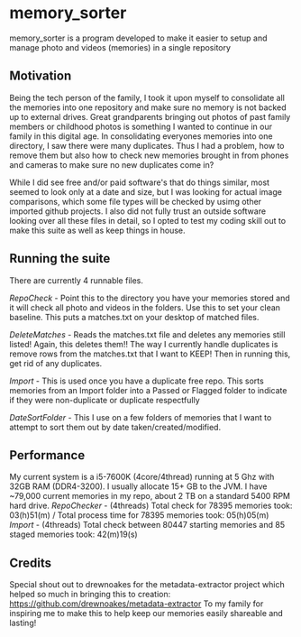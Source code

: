# memory_sorter
memory_sorter is a program developed to make it easier to setup and manage photo and videos (memories) in a single repository

## Motivation
Being the tech person of the family, I took it upon myself to consolidate all the memories into one repository and make sure no memory is not backed up to external drives. Great grandparents bringing out photos of past family members or childhood photos is something I wanted to continue in our family in this digital age. In consolidating everyones memories into one directory, I saw there were many duplicates. Thus I had a problem, how to remove them but also how to check new memories brought in from phones and cameras to make sure no new duplicates come in?

While I did see free and/or paid software's that do things similar, most seemed to look only at a date and size, but I was looking for actual image comparisons, which some file types will be checked by usimg other imported github projects. I also did not fully trust an outside software looking over all these files in detail, so I opted to test my coding skill out to make this suite as well as keep things in house.

## Running the suite
There are currently 4 runnable files.

*RepoCheck* - Point this to the directory you have your memories stored and it will check all photo and videos in the folders. Use this to set your clean baseline. This puts a matches.txt on your desktop of matched files.

*DeleteMatches* - Reads the matches.txt file and deletes any memories still listed! Again, this deletes them!! The way I currently handle duplicates is remove rows from the matches.txt that I want to KEEP! Then in running this, get rid of any duplicates.

*Import* - This is used once you have a duplicate free repo. This sorts memories from an Import folder into a Passed or Flagged folder to indicate if they were non-duplicate or duplicate respectfully

*DateSortFolder* - This I use on a few folders of memories that I want to attempt to sort them out by date taken/created/modified.

## Performance
My current system is a i5-7600K (4core/4thread) running at 5 Ghz with 32GB RAM (DDR4-3200). I usually allocate 15+ GB to the JVM.
I have ~79,000 current memories in my repo, about 2 TB on a standard 5400 RPM hard drive.
*RepoChecker* - (4threads) Total check for 78395 memories took: 03(h)51(m) / Total process time for 78395 memories took: 05(h)05(m)
*Import* - (4threads) Total check between 80447 starting memories and 85 staged memories took: 42(m)19(s)

## Credits
Special shout out to drewnoakes for the metadata-extractor project which helped so much in bringing this to creation: https://github.com/drewnoakes/metadata-extractor
To my family for inspiring me to make this to help keep our memories easily shareable and lasting!
